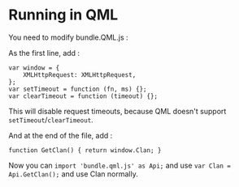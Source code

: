 # Running in QML

You need to modify bundle.QML.js :

As the first line, add :

```
var window = {
    XMLHttpRequest: XMLHttpRequest, 
};
var setTimeout = function (fn, ms) {};
var clearTimeout = function (timeout) {};
```

This will disable request timeouts, because QML doesn't support `setTimeout`/`clearTimeout`.

And at the end of the file, add :

```
function GetClan() { return window.Clan; }
```

Now you can `import 'bundle.qml.js' as Api;` and use `var Clan = Api.GetClan();` and use Clan normally.